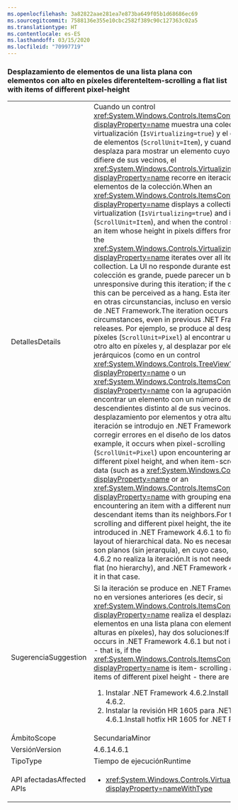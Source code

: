 ```yaml
---
ms.openlocfilehash: 3a82822aae281ea7e873ba649f05b1d68686ec69
ms.sourcegitcommit: 7588136e355e10cbc2582f389c90c127363c02a5
ms.translationtype: HT
ms.contentlocale: es-ES
ms.lasthandoff: 03/15/2020
ms.locfileid: "70997719"
---
```

### <a name="item-scrolling-a-flat-list-with-items-of-different-pixel-height"></a><span data-ttu-id="f0660-101">Desplazamiento de elementos de una lista plana con elementos con alto en píxeles diferente</span><span class="sxs-lookup"><span data-stu-id="f0660-101">Item-scrolling a flat list with items of different pixel-height</span></span>

|   |   |
|---|---|
|<span data-ttu-id="f0660-102">Detalles</span><span class="sxs-lookup"><span data-stu-id="f0660-102">Details</span></span>|<span data-ttu-id="f0660-103">Cuando un control <xref:System.Windows.Controls.ItemsControl?displayProperty=name> muestra una colección mediante la virtualización (<code>IsVirtualizing=true</code>) y el desplazamiento de elementos (<code>ScrollUnit=Item</code>), y cuando el control se desplaza para mostrar un elemento cuyo alto en píxeles difiere de sus vecinos, el <xref:System.Windows.Controls.VirtualizingStackPanel?displayProperty=name> recorre en iteración todos los elementos de la colección.</span><span class="sxs-lookup"><span data-stu-id="f0660-103">When an <xref:System.Windows.Controls.ItemsControl?displayProperty=name> displays a collection using virtualization (<code>IsVirtualizing=true</code>) and item- scrolling (<code>ScrollUnit=Item</code>), and when the control scrolls to display an item whose height in pixels differs from its neighbors, the <xref:System.Windows.Controls.VirtualizingStackPanel?displayProperty=name> iterates over all items in the collection.</span></span> <span data-ttu-id="f0660-104">La UI no responde durante esta iteración; si la colección es grande, puede parecer un bloqueo.</span><span class="sxs-lookup"><span data-stu-id="f0660-104">The UI is unresponsive during this iteration; if the collection is large, this can be perceived as a hang.</span></span> <span data-ttu-id="f0660-105">Esta iteración se produce en otras circunstancias, incluso en versiones anteriores de .NET Framework.</span><span class="sxs-lookup"><span data-stu-id="f0660-105">The iteration occurs in other circumstances, even in previous .NET Framework releases.</span></span> <span data-ttu-id="f0660-106">Por ejemplo, se produce al desplazarse por píxeles (<code>ScrollUnit=Pixel</code>) al encontrar un elemento con otro alto en píxeles y, al desplazar por elementos datos jerárquicos (como en un control <xref:System.Windows.Controls.TreeView?displayProperty=name> o un <xref:System.Windows.Controls.ItemsControl?displayProperty=name> con la agrupación habilitada) al encontrar un elemento con un número de elementos descendientes distinto al de sus vecinos. Para el caso de desplazamiento por elementos y otra altura en píxeles, la iteración se introdujo en .NET Framework 4.6.1 para corregir errores en el diseño de los datos jerárquicos.</span><span class="sxs-lookup"><span data-stu-id="f0660-106">For example, it occurs when pixel-scrolling (<code>ScrollUnit=Pixel</code>) upon encountering an item with different pixel height, and when item-scrolling hierarchical data (such as a <xref:System.Windows.Controls.TreeView?displayProperty=name> or an <xref:System.Windows.Controls.ItemsControl?displayProperty=name> with grouping enabled) upon encountering an item with a different number of descendant items than its neighbors.For the case of item-scrolling and different pixel height, the iteration was introduced in .NET Framework 4.6.1 to fix bugs in the layout of hierarchical data.</span></span>  <span data-ttu-id="f0660-107">No es necesario si los datos son planos (sin jerarquía), en cuyo caso, .NET Framework 4.6.2 no realiza la iteración.</span><span class="sxs-lookup"><span data-stu-id="f0660-107">It is not needed if the data is flat (no hierarchy), and .NET Framework 4.6.2 does not do it in that case.</span></span>|
|<span data-ttu-id="f0660-108">Sugerencia</span><span class="sxs-lookup"><span data-stu-id="f0660-108">Suggestion</span></span>|<span data-ttu-id="f0660-109">Si la iteración se produce en .NET Framework 4.6.1, pero no en versiones anteriores (es decir, si <xref:System.Windows.Controls.ItemsControl?displayProperty=name> realiza el desplazamiento de elementos en una lista plana con elementos de diferentes alturas en píxeles), hay dos soluciones:</span><span class="sxs-lookup"><span data-stu-id="f0660-109">If the iteration occurs in .NET Framework 4.6.1 but not in earlier releases - that is, if the <xref:System.Windows.Controls.ItemsControl?displayProperty=name> is item- scrolling a flat list with items of different pixel height - there are two remedies:</span></span><ol><li><span data-ttu-id="f0660-110">Instalar .NET Framework 4.6.2.</span><span class="sxs-lookup"><span data-stu-id="f0660-110">Install .NET Framework 4.6.2.</span></span></li><li><span data-ttu-id="f0660-111">Instalar la revisión HR 1605 para .NET Framework 4.6.1.</span><span class="sxs-lookup"><span data-stu-id="f0660-111">Install hotfix HR 1605 for .NET Framework 4.6.1.</span></span></li></ol>|
|<span data-ttu-id="f0660-112">Ámbito</span><span class="sxs-lookup"><span data-stu-id="f0660-112">Scope</span></span>|<span data-ttu-id="f0660-113">Secundaria</span><span class="sxs-lookup"><span data-stu-id="f0660-113">Minor</span></span>|
|<span data-ttu-id="f0660-114">Versión</span><span class="sxs-lookup"><span data-stu-id="f0660-114">Version</span></span>|<span data-ttu-id="f0660-115">4.6.1</span><span class="sxs-lookup"><span data-stu-id="f0660-115">4.6.1</span></span>|
|<span data-ttu-id="f0660-116">Tipo</span><span class="sxs-lookup"><span data-stu-id="f0660-116">Type</span></span>|<span data-ttu-id="f0660-117">Tiempo de ejecución</span><span class="sxs-lookup"><span data-stu-id="f0660-117">Runtime</span></span>|
|<span data-ttu-id="f0660-118">API afectadas</span><span class="sxs-lookup"><span data-stu-id="f0660-118">Affected APIs</span></span>|<ul><li><xref:System.Windows.Controls.VirtualizingStackPanel?displayProperty=nameWithType></li></ul>|
